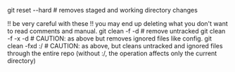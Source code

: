 git reset --hard # removes staged and working directory changes

 !! be very careful with these !!
 you may end up deleting what you don't want to
 read comments and manual.
git clean -f -d # remove untracked
git clean -f -x -d # CAUTION: as above but removes ignored files like config.
git clean -fxd :/ # CAUTION: as above, but cleans untracked and ignored files through the entire repo (without :/, the operation affects only the current directory)
